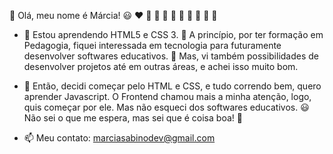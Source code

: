 👋 Olá, meu nome é Márcia!     😃 ❤ 🌹 🎀 🌻 🌼 🌸 💐 🍎 🌷 🍓

- 🌱 Estou aprendendo HTML5 e CSS 3. 
  🦉 A princípio, por ter formação em Pedagogia, fiquei interessada em tecnologia para futuramente desenvolver softwares educativos.
  👀 Mas, vi também possibilidades de desenvolver projetos até em outras áreas, e achei isso muito bom.
- 🚀 Então, decidi começar pelo HTML e CSS, e tudo correndo bem, quero aprender Javascript. 
      O Frontend chamou mais a minha atenção, logo, quis começar por ele. Mas não esqueci dos softwares educativos.
  😃 Não sei o que me espera, mas sei que é coisa boa! 🙏
      
- 📫 Meu contato:
         marciasabinodev@gmail.com


